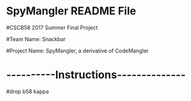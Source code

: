 # SpyMangler README File
#CSCB58 2017 Summer Final Project

#Team Name: Snackbar

#Project Name: SpyMangler, a derivative of CodeMangler
# ----------Instructions--------------
#drop b58 kappa
